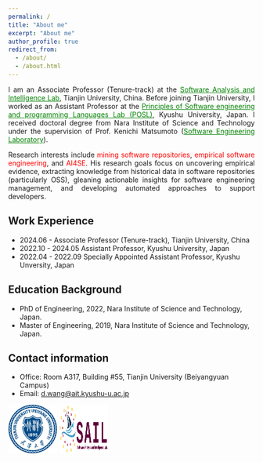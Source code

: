 ```yaml
---
permalink: /
title: "About me"
excerpt: "About me"
author_profile: true
redirect_from: 
  - /about/
  - /about.html
---
```

 
<p style='text-align: justify;'> I am an Associate Professor (Tenure-track) at the <a href="https://tjusail.github.io/" style="color:green;">Software Analysis and Intelligence Lab</a>, Tianjin University, China. Before joining Tianjin University, I worked as an Assistant Professor at the <a href="https://posl.ait.kyushu-u.ac.jp/index.html" style="color:green;">Principles of Software engineering and programming Languages Lab (POSL)</a>, Kyushu University, Japan. I received doctoral degree from Nara Institute of Science and Technology under the supervision of Prof. Kenichi Matsumoto (<a href="https://naist-se.github.io/" style="color:green;">Software Engineering Laboratory</a>).</p>


<p style='text-align: justify;'>Research interests include <span style="color:#FF0000">mining software repositories</span>, <span style="color:#FF0000">empirical software engineering</span>, and <span style="color:#FF0000">AI4SE</span>. His research goals focus on uncovering empirical evidence, extracting knowledge from historical data in software repositories (particularly OSS), gleaning actionable insights for software engineering management, and developing automated approaches to support developers. </p>

Work Experience
------
* 2024.06 - Associate Professor (Tenure-track), Tianjin University, China
* 2022.10 - 2024.05 Assistant Professor, Kyushu University, Japan
* 2022.04 - 2022.09 Specially Appointed Assistant Professor, Kyushu Unversity, Japan


Education Background
------
* PhD of Engineering, 2022, Nara Institute of Science and Technology, Japan.
* Master of Engineering, 2019, Nara Institute of Science and Technology, Japan.

Contact information
------
* Office: Room A317, Building #55, Tianjin University (Beiyangyuan Campus)
* Email: d.wang@ait.kyushu-u.ac.jp

<img src="images/tianjin-icon.png" width="100" height="100" alt="Image 1" class="center">
<img src="images/lab-icon.png" width="100" height="100" alt="Image 1" class="center">

